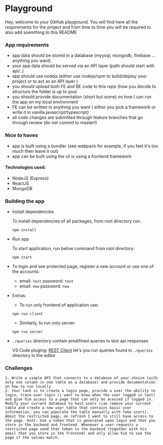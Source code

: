 # Playground

Hey, welcome to your GitHub playground. You will find here all the requirements for the project and from time to time you will be required to also add soemthing to this README

### App requirements

  - app data should be stored in a database (myysql, mongodb, firebase ... anything you want)
  - your app data should be served via an API layer (path should start with api/..)
  - app should use nodejs (either use nodejs/npm to build/deploy your project or to act as an API layer )
  - you should upload both FE and BE code to this repo (how you decide to structure the folder is up to you)
  - you should provide documentation (short but some) on how I can run the app on my local environment
  - FE can be written in anything you want ( either you pick a framework or write it in vanilla javascript/typescript)
  - all code changes are submitted through feature branches that go through review (do not commit to master!)

### Nice to haves
  - app is built using a bundler (see webpack for example, if you feel it's too much then leave it out)
  - app can be built using the cli is using a frontend framework


#### Technologies used:
 - NodeJS (Express)
 - ReactJS
 - MongoDB

### Building the app

- Install dependencies

  To install dependencies of all packages, from root directory run:
  ```
  npm install
  ```
- Run app

  To start application, run below command from root directory:
  ```
  npm start
  ```

- To login and see protected page, register a new account or use one of the accounts:
  - email: `test` password: `test`
  - email: `new` password: `new`

- Extras:
   - To run only frontend of application use:
    ```
    npm run client
    ```
    - Similarly, to run only server:
    ```
    npm run server
    ```
- `./queries` directory contain predifined queries to test api responses

  VS Code pluging: [REST Client](https://marketplace.visualstudio.com/items?itemName=humao.rest-client)
  let's you run queries found in `./queries` directory in the editor

### Challenges
    1. Write a simple API that connects to a database of your choice (with only one column in one table as a database) and provide documentation on how to run locally
    2. Your task is to create a login page, provide a user the ability to login, trace user login (i want to know when the user logged in last) and give him access to a page that can only be acessed if logged in. Modify your current database to host users (can remove your current table and create a new user table that contains basic user information, you can populate the table manually with fake users). About the restricted page, on refresh I want to still have access to the page. Hint: Use a token that is generated upon login and that you store in the backend and frontend. Whenever a user requests a restricted page send that token to the backend (together with his email that you store in the frontend) and only allow him to see the page if the values match.